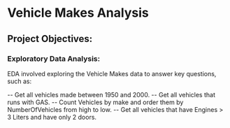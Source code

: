 # Vehicle Makes Analysis 

## Project Objectives:

### Exploratory Data Analysis:
EDA involved exploring the Vehicle Makes data to answer key questions, such as:

-- Get all vehicles made between 1950 and 2000.
-- Get all vehicles that runs with GAS.
-- Count Vehicles by make and order them by NumberOfVehicles from high to low.
-- Get all vehicles that have Engines > 3 Liters and have only 2 doors.




